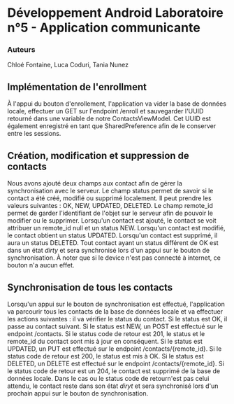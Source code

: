 # Développement Android Laboratoire n°5 - Application communicante

### Auteurs
Chloé Fontaine, Luca Coduri, Tania Nunez

## Implémentation de l'enrollment
À l'appui du bouton d'enrollement, l'application va vider la base de données locale, effectuer un
GET sur l'endpoint /enroll et sauvegarder l'UUID retourné dans une variable de notre ContactsViewModel.
Cet UUID est également enregistré en tant que SharedPreference afin de le conserver entre les sessions.

## Création, modification et suppression de contacts
Nous avons ajouté deux champs aux contact afin de gérer la synchronisation avec le serveur. Le champ
status permet de savoir si le contact a été créé, modifié ou supprimé localement. Il peut prendre
les valeurs suivantes : OK, NEW, UPDATED, DELETED. Le champ remote_id permet de garder l'identifiant
de l'objet sur le serveur afin de pouvoir le modifier ou le supprimer. Lorsqu'un contact est ajouté,
le contact se voit attribuer un remote_id null et un status NEW. Lorsqu'un contact est modifié, le
contact obtient un status UPDATED. Lorsqu'un contact est supprimé, il aura un status DELETED.
Tout contact ayant un status différent de OK est dans un état *dirty* et sera synchronisé lors d'un
appui sur le bouton de synchronisation. À noter que si le device n'est pas connecté à internet, ce 
bouton n'a aucun effet.

## Synchronisation de tous les contacts
Lorsqu'un appui sur le bouton de synchronisation est effectué, l'application va parcourir tous les
contacts de la base de données locale et va effectuer les actions suivantes : il va vérifier le 
status du contact. Si le status est OK, il passe au contact suivant. Si le status est NEW, un POST
est effectué sur le endpoint /contacts. Si le status code de retour est 201, le status et le remote_id
du contact sont mis à jour en conséquent. Si le status est UPDATED, un PUT est effectué sur le endpoint
/contacts/{remote_id}. Si le status code de retour est 200, le status est mis à OK. Si le status est
DELETED, un DELETE est effectué sur le endpoint /contacts/{remote_id}. Si le status code de retour 
est un 204, le contact est supprimé de la base de données locale. Dans le cas ou le status code de 
retourn'est pas celui attendu, le contact reste dans son état *diryt* et sera synchronisé lors d'un
prochain appui sur le bouton de synchronisation.